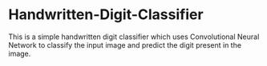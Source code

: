 # Handwritten-Digit-Classifier
This is a simple handwritten digit classifier which uses Convolutional Neural Network to classify the input image and predict the digit present in the image.
